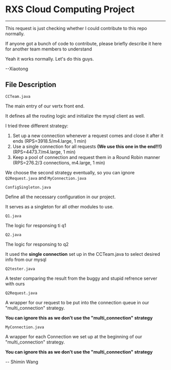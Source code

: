 # RXS Cloud Computing Project

-----------

This request is just checking whether I could contribute to this repo normally.

If anyone got a bunch of code to contribute, please briefly describe it here for another team members to understand

Yeah it works normally. Let's do this guys.

--Xiaotong



## File Description

`CCTeam.java`

The main entry of our vertx front end. 

It defines all the routing logic and initialize the mysql client as well.

I tried three different strategy:

1. Set up a new connection whenever a request comes and close it after it ends (RPS=3918.5/m4.large, 1 min)
2. Use a single connection for all requests **(We use this one in the end!!!)** (RPS=4473.7/m4.large, 1 min)
3. Keep a pool of connection and request them in a Round Robin manner (RPS=276.2/3 connections, m4.large, 1 min)

We choose the second strategy eventually, so you can ignore `Q2Request.java` and `MyConnection.java`

`ConfigSingleton.java`

Define all the necessary configuration in our project.

It serves as a singleton for all other modules to use.

`Q1.java`

The logic for responsing ti q1

`Q2.java`

The logic for responsing to q2

It used the **single connection** set up in the CCTeam.java to select desired info from our mysql

`Q2tester.java`

A tester comparing the result from the buggy and stupid refrence server with ours

`Q2Request.java`

A wrapper for our request to be put into the connection queue in our "multi_connection" strategy.

**You can ignore this as we don't use the "multi_connection" strategy**

`MyConnection.java`

A wrapper for each Connection we set up at the beginning of our "multi_connection" strategy.

**You can ignore this as we don't use the "multi_connection" strategy**

--  Shimin Wang